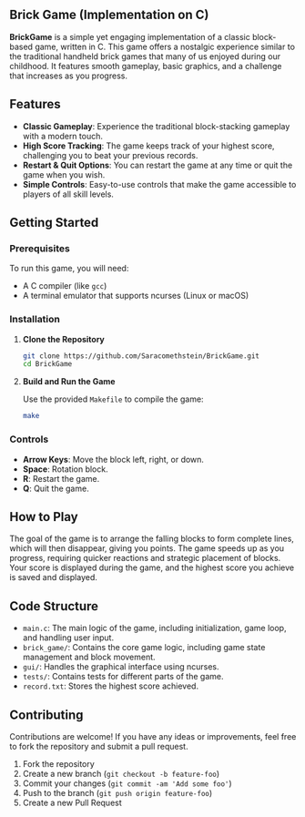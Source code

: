 ## Brick Game (Implementation on C)

**BrickGame** is a simple yet engaging implementation of a classic block-based game, written in C. This game offers a nostalgic experience similar to the traditional handheld brick games that many of us enjoyed during our childhood. It features smooth gameplay, basic graphics, and a challenge that increases as you progress.

## Features

- **Classic Gameplay**: Experience the traditional block-stacking gameplay with a modern touch.
- **High Score Tracking**: The game keeps track of your highest score, challenging you to beat your previous records.
- **Restart & Quit Options**: You can restart the game at any time or quit the game when you wish.
- **Simple Controls**: Easy-to-use controls that make the game accessible to players of all skill levels.

## Getting Started

### Prerequisites

To run this game, you will need:

- A C compiler (like `gcc`)
- A terminal emulator that supports ncurses (Linux or macOS)

### Installation

1. **Clone the Repository**

   ```bash
   git clone https://github.com/Saracomethstein/BrickGame.git
   cd BrickGame
   ```

2. **Build and Run the Game**

   Use the provided `Makefile` to compile the game:

   ```bash
   make
   ```

### Controls

- **Arrow Keys**: Move the block left, right, or down.
- **Space**: Rotation block.
- **R**: Restart the game.
- **Q**: Quit the game.

## How to Play

The goal of the game is to arrange the falling blocks to form complete lines, which will then disappear, giving you points. The game speeds up as you progress, requiring quicker reactions and strategic placement of blocks. Your score is displayed during the game, and the highest score you achieve is saved and displayed.

## Code Structure

- `main.c`: The main logic of the game, including initialization, game loop, and handling user input.
- `brick_game/`: Contains the core game logic, including game state management and block movement.
- `gui/`: Handles the graphical interface using ncurses.
- `tests/`: Contains tests for different parts of the game.
- `record.txt`: Stores the highest score achieved.

## Contributing

Contributions are welcome! If you have any ideas or improvements, feel free to fork the repository and submit a pull request.

1. Fork the repository
2. Create a new branch (`git checkout -b feature-foo`)
3. Commit your changes (`git commit -am 'Add some foo'`)
4. Push to the branch (`git push origin feature-foo`)
5. Create a new Pull Request
